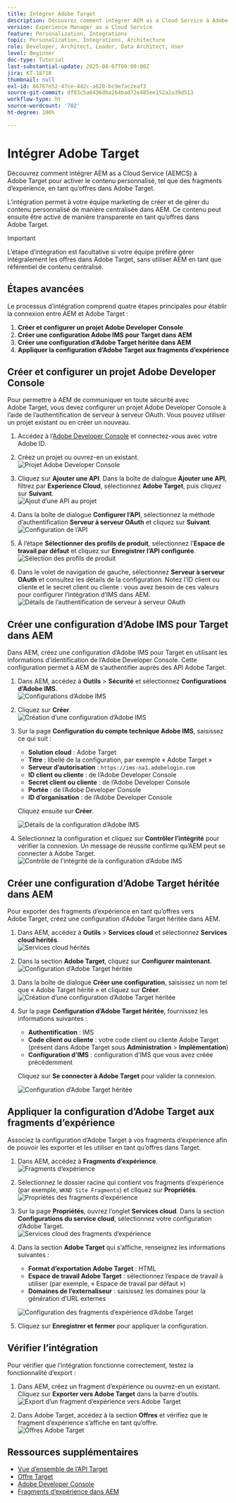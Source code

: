 ```yaml
---
title: Intégrer Adobe Target
description: Découvrez comment intégrer AEM as a Cloud Service à Adobe Target pour gérer et activer le contenu personnalisé (fragments d’expérience) en tant qu’offres.
version: Experience Manager as a Cloud Service
feature: Personalization, Integrations
topic: Personalization, Integrations, Architecture
role: Developer, Architect, Leader, Data Architect, User
level: Beginner
doc-type: Tutorial
last-substantial-update: 2025-08-07T00:00:00Z
jira: KT-18718
thumbnail: null
exl-id: 86767e52-47ce-442c-a620-bc9e7ac2eaf3
source-git-commit: df83c5a6436dba264bad72e485ee152a2a39d513
workflow-type: ht
source-wordcount: '782'
ht-degree: 100%

---
```


# Intégrer Adobe Target

Découvrez comment intégrer AEM as a Cloud Service (AEMCS) à Adobe Target pour activer le contenu personnalisé, tel que des fragments d’expérience, en tant qu’offres dans Adobe Target.

L’intégration permet à votre équipe marketing de créer et de gérer du contenu personnalisé de manière centralisée dans AEM. Ce contenu peut ensuite être activé de manière transparente en tant qu’offres dans Adobe Target.

>[!IMPORTANT]
>
>L’étape d’intégration est facultative si votre équipe préfère gérer intégralement les offres dans Adobe Target, sans utiliser AEM en tant que référentiel de contenu centralisé.

## Étapes avancées

Le processus d’intégration comprend quatre étapes principales pour établir la connexion entre AEM et Adobe Target :

1. **Créer et configurer un projet Adobe Developer Console**
2. **Créer une configuration Adobe IMS pour Target dans AEM**
3. **Créer une configuration d’Adobe Target héritée dans AEM**
4. **Appliquer la configuration d’Adobe Target aux fragments d’expérience**

## Créer et configurer un projet Adobe Developer Console

Pour permettre à AEM de communiquer en toute sécurité avec Adobe Target, vous devez configurer un projet Adobe Developer Console à l’aide de l’authentification de serveur à serveur OAuth. Vous pouvez utiliser un projet existant ou en créer un nouveau.

1. Accédez à l’[Adobe Developer Console](https://developer.adobe.com/console) et connectez-vous avec votre Adobe ID.

2. Créez un projet ou ouvrez-en un existant.\
   ![Projet Adobe Developer Console](../assets/setup/adc-project.png)

3. Cliquez sur **Ajouter une API**. Dans la boîte de dialogue **Ajouter une API**, filtrez par **Experience Cloud**, sélectionnez **Adobe Target**, puis cliquez sur **Suivant**.\
   ![Ajout d’une API au projet](../assets/setup/adc-add-api.png)

4. Dans la boîte de dialogue **Configurer l’API**, sélectionnez la méthode d’authentification **Serveur à serveur OAuth** et cliquez sur **Suivant**.\
   ![Configuration de l’API](../assets/setup/adc-configure-api.png)

5. À l’étape **Sélectionner des profils de produit**, sélectionnez l’**Espace de travail par défaut** et cliquez sur **Enregistrer l’API configurée**.\
   ![Sélection des profils de produit](../assets/setup/adc-select-product-profiles.png)

6. Dans le volet de navigation de gauche, sélectionnez **Serveur à serveur OAuth** et consultez les détails de la configuration. Notez l’ID client ou cliente et le secret client ou cliente : vous avez besoin de ces valeurs pour configurer l’intégration d’IMS dans AEM.
   ![Détails de l’authentification de serveur à serveur OAuth](../assets/setup/adc-oauth-server-to-server.png)

## Créer une configuration d’Adobe IMS pour Target dans AEM

Dans AEM, créez une configuration d’Adobe IMS pour Target en utilisant les informations d’identification de l’Adobe Developer Console. Cette configuration permet à AEM de s’authentifier auprès des API Adobe Target.

1. Dans AEM, accédez à **Outils** > **Sécurité** et sélectionnez **Configurations d’Adobe IMS**.\
   ![Configurations d’Adobe IMS](../assets/setup/aem-ims-configurations.png)

2. Cliquez sur **Créer**.\
   ![Création d’une configuration d’Adobe IMS](../assets/setup/aem-create-ims-configuration.png)

3. Sur la page **Configuration du compte technique Adobe IMS**, saisissez ce qui suit :
   - **Solution cloud** : Adobe Target
   - **Titre** : libellé de la configuration, par exemple « Adobe Target »
   - **Serveur d’autorisation** : `https://ims-na1.adobelogin.com`
   - **ID client ou cliente** : de l’Adobe Developer Console
   - **Secret client ou cliente** : de l’Adobe Developer Console
   - **Portée** : de l’Adobe Developer Console
   - **ID d’organisation** : de l’Adobe Developer Console

   Cliquez ensuite sur **Créer**.

   ![Détails de la configuration d’Adobe IMS](../assets/setup/aem-ims-configuration-details.png)

4. Sélectionnez la configuration et cliquez sur **Contrôler l’intégrité** pour vérifier la connexion. Un message de réussite confirme qu’AEM peut se connecter à Adobe Target.\
   ![Contrôle de l’intégrité de la configuration d’Adobe IMS](../assets/setup/aem-ims-configuration-health-check.png)

## Créer une configuration d’Adobe Target héritée dans AEM

Pour exporter des fragments d’expérience en tant qu’offres vers Adobe Target, créez une configuration d’Adobe Target héritée dans AEM.

1. Dans AEM, accédez à **Outils** > **Services cloud** et sélectionnez **Services cloud hérités**.\
   ![Services cloud hérités](../assets/setup/aem-legacy-cloud-services.png)

2. Dans la section **Adobe Target**, cliquez sur **Configurer maintenant**.\
   ![Configuration d’Adobe Target héritée](../assets/setup/aem-configure-adobe-target-legacy.png)

3. Dans la boîte de dialogue **Créer une configuration**, saisissez un nom tel que « Adobe Target hérité » et cliquez sur **Créer**.\
   ![Création d’une configuration d’Adobe Target héritée](../assets/setup/aem-create-adobe-target-legacy-configuration.png)

4. Sur la page **Configuration d’Adobe Target héritée**, fournissez les informations suivantes :
   - **Authentification** : IMS
   - **Code client ou cliente** : votre code client ou cliente Adobe Target (présent dans Adobe Target sous **Administration** > **Implémentation**)
   - **Configuration d’IMS** : configuration d’IMS que vous avez créée précédemment

   Cliquez sur **Se connecter à Adobe Target** pour valider la connexion.

   ![Configuration d’Adobe Target héritée](../assets/setup/aem-target-legacy-configuration.png)

## Appliquer la configuration d’Adobe Target aux fragments d’expérience

Associez la configuration d’Adobe Target à vos fragments d’expérience afin de pouvoir les exporter et les utiliser en tant qu’offres dans Target.

1. Dans AEM, accédez à **Fragments d’expérience**.\
   ![Fragments d’expérience](../assets/setup/aem-experience-fragments.png)

2. Sélectionnez le dossier racine qui contient vos fragments d’expérience (par exemple, `WKND Site Fragments`) et cliquez sur **Propriétés**.\
   ![Propriétés des fragments d’expérience](../assets/setup/aem-experience-fragments-properties.png)

3. Sur la page **Propriétés**, ouvrez l’onglet **Services cloud**. Dans la section **Configurations du service cloud**, sélectionnez votre configuration d’Adobe Target.\
   ![Services cloud des fragments d’expérience](../assets/setup/aem-experience-fragments-cloud-services.png)

4. Dans la section **Adobe Target** qui s’affiche, renseignez les informations suivantes :
   - **Format d’exportation Adobe Target** : HTML
   - **Espace de travail Adobe Target** : sélectionnez l’espace de travail à utiliser (par exemple, « Espace de travail par défaut »)
   - **Domaines de l’externaliseur** : saisissez les domaines pour la génération d’URL externes

   ![Configuration des fragments d’expérience d’Adobe Target](../assets/setup/aem-experience-fragments-adobe-target-configuration.png)

5. Cliquez sur **Enregistrer et fermer** pour appliquer la configuration.

## Vérifier l’intégration

Pour vérifier que l’intégration fonctionne correctement, testez la fonctionnalité d’export :

1. Dans AEM, créez un fragment d’expérience ou ouvrez-en un existant. Cliquez sur **Exporter vers Adobe Target** dans la barre d’outils.\
   ![Export d’un fragment d’expérience vers Adobe Target](../assets/setup/aem-export-experience-fragment-to-adobe-target.png)

2. Dans Adobe Target, accédez à la section **Offres** et vérifiez que le fragment d’expérience s’affiche en tant qu’offre.\
   ![Offres Adobe Target](../assets/setup/adobe-target-xf-as-offer.png)

## Ressources supplémentaires

- [Vue d’ensemble de l’API Target](https://experienceleague.adobe.com/fr/docs/target-dev/developer/api/target-api-overview)
- [Offre Target](https://experienceleague.adobe.com/fr/docs/target/using/experiences/offers/manage-content)
- [Adobe Developer Console](https://developer.adobe.com/developer-console/docs/guides/)
- [Fragments d’expérience dans AEM](https://experienceleague.adobe.com/fr/docs/experience-manager-learn/sites/experience-fragments/experience-fragments-feature-video-use)
